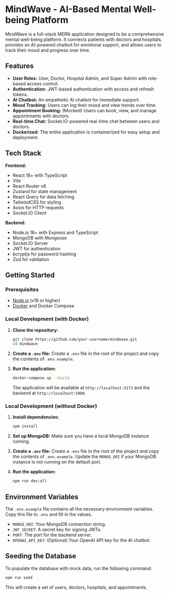 # MindWave - AI-Based Mental Well-being Platform

MindWave is a full-stack MERN application designed to be a comprehensive mental well-being platform. It connects patients with doctors and hospitals, provides an AI-powered chatbot for emotional support, and allows users to track their mood and progress over time.

## Features

-   **User Roles:** User, Doctor, Hospital Admin, and Super Admin with role-based access control.
-   **Authentication:** JWT-based authentication with access and refresh tokens.
-   **AI Chatbot:** An empathetic AI chatbot for immediate support.
-   **Mood Tracking:** Users can log their mood and view trends over time.
-   **Appointment Booking:** (Mocked) Users can book, view, and manage appointments with doctors.
-   **Real-time Chat:** Socket.IO-powered real-time chat between users and doctors.
-   **Dockerized:** The entire application is containerized for easy setup and deployment.

## Tech Stack

**Frontend:**

-   React 18+ with TypeScript
-   Vite
-   React Router v6
-   Zustand for state management
-   React Query for data fetching
-   TailwindCSS for styling
-   Axios for HTTP requests
-   Socket.IO Client

**Backend:**

-   Node.js 18+ with Express and TypeScript
-   MongoDB with Mongoose
-   Socket.IO Server
-   JWT for authentication
-   bcryptjs for password hashing
-   Zod for validation

## Getting Started

### Prerequisites

-   [Node.js](https://nodejs.org/en/) (v18 or higher)
-   [Docker](https://www.docker.com/products/docker-desktop/) and Docker Compose

### Local Development (with Docker)

1.  **Clone the repository:**
    ```bash
    git clone https://github.com/your-username/mindwave.git
    cd mindwave
    ```

2.  **Create a `.env` file:**
    Create a `.env` file in the root of the project and copy the contents of `.env.example`.

3.  **Run the application:**
    ```bash
    docker-compose up --build
    ```
    The application will be available at `http://localhost:5173` and the backend at `http://localhost:5000`.

### Local Development (without Docker)

1.  **Install dependencies:**
    ```bash
    npm install
    ```

2.  **Set up MongoDB:**
    Make sure you have a local MongoDB instance running.

3.  **Create a `.env` file:**
    Create a `.env` file in the root of the project and copy the contents of `.env.example`. Update the `MONGO_URI` if your MongoDB instance is not running on the default port.

4.  **Run the application:**
    ```bash
    npm run dev:all
    ```

## Environment Variables

The `.env.example` file contains all the necessary environment variables. Copy this file to `.env` and fill in the values.

-   `MONGO_URI`: Your MongoDB connection string.
-   `JWT_SECRET`: A secret key for signing JWTs.
-   `PORT`: The port for the backend server.
-   `OPENAI_API_KEY`: (Optional) Your OpenAI API key for the AI chatbot.

## Seeding the Database

To populate the database with mock data, run the following command:

```bash
npm run seed
```

This will create a set of users, doctors, hospitals, and appointments.
